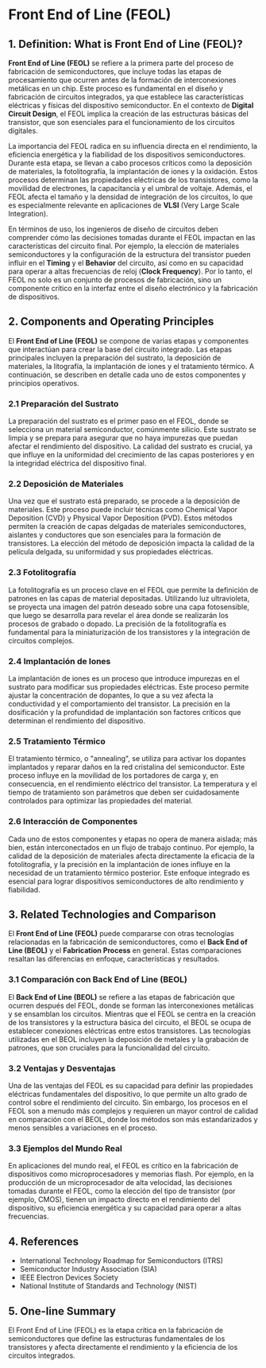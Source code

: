# Front End of Line (FEOL)

## 1. Definition: What is **Front End of Line (FEOL)**?

**Front End of Line (FEOL)** se refiere a la primera parte del proceso de fabricación de semiconductores, que incluye todas las etapas de procesamiento que ocurren antes de la formación de interconexiones metálicas en un chip. Este proceso es fundamental en el diseño y fabricación de circuitos integrados, ya que establece las características eléctricas y físicas del dispositivo semiconductor. En el contexto de **Digital Circuit Design**, el FEOL implica la creación de las estructuras básicas del transistor, que son esenciales para el funcionamiento de los circuitos digitales.

La importancia del FEOL radica en su influencia directa en el rendimiento, la eficiencia energética y la fiabilidad de los dispositivos semiconductores. Durante esta etapa, se llevan a cabo procesos críticos como la deposición de materiales, la fotolitografía, la implantación de iones y la oxidación. Estos procesos determinan las propiedades eléctricas de los transistores, como la movilidad de electrones, la capacitancia y el umbral de voltaje. Además, el FEOL afecta el tamaño y la densidad de integración de los circuitos, lo que es especialmente relevante en aplicaciones de **VLSI** (Very Large Scale Integration).

En términos de uso, los ingenieros de diseño de circuitos deben comprender cómo las decisiones tomadas durante el FEOL impactan en las características del circuito final. Por ejemplo, la elección de materiales semiconductores y la configuración de la estructura del transistor pueden influir en el **Timing** y el **Behavior** del circuito, así como en su capacidad para operar a altas frecuencias de reloj (**Clock Frequency**). Por lo tanto, el FEOL no solo es un conjunto de procesos de fabricación, sino un componente crítico en la interfaz entre el diseño electrónico y la fabricación de dispositivos.

## 2. Components and Operating Principles

El **Front End of Line (FEOL)** se compone de varias etapas y componentes que interactúan para crear la base del circuito integrado. Las etapas principales incluyen la preparación del sustrato, la deposición de materiales, la litografía, la implantación de iones y el tratamiento térmico. A continuación, se describen en detalle cada uno de estos componentes y principios operativos.

### 2.1 Preparación del Sustrato

La preparación del sustrato es el primer paso en el FEOL, donde se selecciona un material semiconductor, comúnmente silicio. Este sustrato se limpia y se prepara para asegurar que no haya impurezas que puedan afectar el rendimiento del dispositivo. La calidad del sustrato es crucial, ya que influye en la uniformidad del crecimiento de las capas posteriores y en la integridad eléctrica del dispositivo final.

### 2.2 Deposición de Materiales

Una vez que el sustrato está preparado, se procede a la deposición de materiales. Este proceso puede incluir técnicas como Chemical Vapor Deposition (CVD) y Physical Vapor Deposition (PVD). Estos métodos permiten la creación de capas delgadas de materiales semiconductores, aislantes y conductores que son esenciales para la formación de transistores. La elección del método de deposición impacta la calidad de la película delgada, su uniformidad y sus propiedades eléctricas.

### 2.3 Fotolitografía

La fotolitografía es un proceso clave en el FEOL que permite la definición de patrones en las capas de material depositadas. Utilizando luz ultravioleta, se proyecta una imagen del patrón deseado sobre una capa fotosensible, que luego se desarrolla para revelar el área donde se realizarán los procesos de grabado o dopado. La precisión de la fotolitografía es fundamental para la miniaturización de los transistores y la integración de circuitos complejos.

### 2.4 Implantación de Iones

La implantación de iones es un proceso que introduce impurezas en el sustrato para modificar sus propiedades eléctricas. Este proceso permite ajustar la concentración de dopantes, lo que a su vez afecta la conductividad y el comportamiento del transistor. La precisión en la dosificación y la profundidad de implantación son factores críticos que determinan el rendimiento del dispositivo.

### 2.5 Tratamiento Térmico

El tratamiento térmico, o "annealing", se utiliza para activar los dopantes implantados y reparar daños en la red cristalina del semiconductor. Este proceso influye en la movilidad de los portadores de carga y, en consecuencia, en el rendimiento eléctrico del transistor. La temperatura y el tiempo de tratamiento son parámetros que deben ser cuidadosamente controlados para optimizar las propiedades del material.

### 2.6 Interacción de Componentes

Cada uno de estos componentes y etapas no opera de manera aislada; más bien, están interconectados en un flujo de trabajo continuo. Por ejemplo, la calidad de la deposición de materiales afecta directamente la eficacia de la fotolitografía, y la precisión en la implantación de iones influye en la necesidad de un tratamiento térmico posterior. Este enfoque integrado es esencial para lograr dispositivos semiconductores de alto rendimiento y fiabilidad.

## 3. Related Technologies and Comparison

El **Front End of Line (FEOL)** puede compararse con otras tecnologías relacionadas en la fabricación de semiconductores, como el **Back End of Line (BEOL)** y el **Fabrication Process** en general. Estas comparaciones resaltan las diferencias en enfoque, características y resultados.

### 3.1 Comparación con Back End of Line (BEOL)

El **Back End of Line (BEOL)** se refiere a las etapas de fabricación que ocurren después del FEOL, donde se forman las interconexiones metálicas y se ensamblan los circuitos. Mientras que el FEOL se centra en la creación de los transistores y la estructura básica del circuito, el BEOL se ocupa de establecer conexiones eléctricas entre estos transistores. Las tecnologías utilizadas en el BEOL incluyen la deposición de metales y la grabación de patrones, que son cruciales para la funcionalidad del circuito.

### 3.2 Ventajas y Desventajas

Una de las ventajas del FEOL es su capacidad para definir las propiedades eléctricas fundamentales del dispositivo, lo que permite un alto grado de control sobre el rendimiento del circuito. Sin embargo, los procesos en el FEOL son a menudo más complejos y requieren un mayor control de calidad en comparación con el BEOL, donde los métodos son más estandarizados y menos sensibles a variaciones en el proceso.

### 3.3 Ejemplos del Mundo Real

En aplicaciones del mundo real, el FEOL es crítico en la fabricación de dispositivos como microprocesadores y memorias flash. Por ejemplo, en la producción de un microprocesador de alta velocidad, las decisiones tomadas durante el FEOL, como la elección del tipo de transistor (por ejemplo, CMOS), tienen un impacto directo en el rendimiento del dispositivo, su eficiencia energética y su capacidad para operar a altas frecuencias.

## 4. References

- International Technology Roadmap for Semiconductors (ITRS)
- Semiconductor Industry Association (SIA)
- IEEE Electron Devices Society
- National Institute of Standards and Technology (NIST)

## 5. One-line Summary

El Front End of Line (FEOL) es la etapa crítica en la fabricación de semiconductores que define las estructuras fundamentales de los transistores y afecta directamente el rendimiento y la eficiencia de los circuitos integrados.